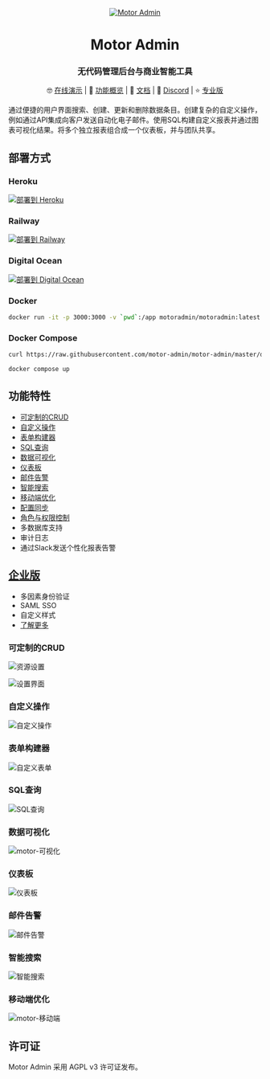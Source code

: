 <div align="center">

[![Motor Admin](https://user-images.githubusercontent.com/5418788/140520844-a947845d-b579-4b3f-9b49-c539ad3cf580.png)](https://www.getmotoradmin.com)

# Motor Admin

### 无代码管理后台与商业智能工具

🤓 [在线演示](https://app.getmotoradmin.com/demo/) | 👀 [功能概览](https://www.youtube.com/watch?v=ZD4Six8ZEP8) | 📙 [文档](https://docs.getmotoradmin.com/guide/) | 💬 [Discord](https://discord.com/invite/mFFJKSTgw3) | ⭐ [专业版](https://www.getmotoradmin.com/pro)
</div>

通过便捷的用户界面搜索、创建、更新和删除数据条目。创建复杂的自定义操作，例如通过API集成向客户发送自动化电子邮件。使用SQL构建自定义报表并通过图表可视化结果。将多个独立报表组合成一个仪表板，并与团队共享。

## 部署方式

### Heroku

[![部署到 Heroku](https://www.herokucdn.com/deploy/button.svg)](https://heroku.com/deploy?template=https://github.com/motor-admin/motor-admin-heroku)

### Railway

[![部署到 Railway](https://railway.app/button.svg)](https://railway.app/new/template?template=https%3A%2F%2Fgithub.com%2Fmotor-admin%2Fmotor-admin-railway&plugins=postgresql&envs=SECRET_KEY_BASE&SECRET_KEY_BASEDesc=64+character+secret&PORTDefault=secret&referralCode=DSdLCm)

### Digital Ocean

[![部署到 Digital Ocean](https://www.deploytodo.com/do-btn-blue.svg)](https://cloud.digitalocean.com/apps/new?repo=https://github.com/motor-admin/motor-admin/tree/master&refcode=33c75473a82d)

### Docker

```bash
docker run -it -p 3000:3000 -v `pwd`:/app motoradmin/motoradmin:latest
```

### Docker Compose

```bash
curl https://raw.githubusercontent.com/motor-admin/motor-admin/master/docker-compose.yml  | sed "s/SECRET_KEY_BASE:/SECRET_KEY_BASE: `openssl rand -hex 64`/" > docker-compose.yml

docker compose up
```

## 功能特性

* [可定制的CRUD](#customizable-crud)
* [自定义操作](#custom-actions)
* [表单构建器](#forms-builder)
* [SQL查询](#sql-queries)
* [数据可视化](#data-visualization)
* [仪表板](#dashboards)
* [邮件告警](#email-alerts)
* [智能搜索](#intelligence-search)
* [移动端优化](#optimized-for-mobile)
* [配置同步](https://github.com/motor-admin/motor-admin/tree/master/guides/configurations_sync_between_environments.md)
* [角色与权限控制](https://docs.getmotoradmin.com/guide/roles_and_permissions.html)
* 多数据库支持
* 审计日志
* 通过Slack发送个性化报表告警

## [企业版](https://www.getmotoradmin.com/pro)

* 多因素身份验证
* SAML SSO
* 自定义样式
* [了解更多](https://www.getmotoradmin.com/pro)

### 可定制的CRUD

![资源设置](https://user-images.githubusercontent.com/5418788/119318569-2a840e80-bc82-11eb-9ba3-f3964eb6f997.png)

![设置界面](https://user-images.githubusercontent.com/5418788/119263883-90708780-bbe9-11eb-9f9f-f76fed0b7f27.png)

### 自定义操作

![自定义操作](https://user-images.githubusercontent.com/5418788/119266132-3c1dd580-bbf2-11eb-9666-09e1640eaf7b.png)

### 表单构建器

![自定义表单](https://user-images.githubusercontent.com/5418788/119264008-1391dd80-bbea-11eb-9f14-cb405e77fb60.png)

### SQL查询

![SQL查询](https://user-images.githubusercontent.com/5418788/119264127-84d19080-bbea-11eb-9903-ef465d1d2c97.png)

### 数据可视化

![motor-可视化](https://user-images.githubusercontent.com/5418788/119264625-a2075e80-bbec-11eb-986c-6106dd6e47ce.png)

### 仪表板

![仪表板](https://user-images.githubusercontent.com/5418788/119264726-f579ac80-bbec-11eb-852e-8055f8aba200.png)

### 邮件告警

![邮件告警](https://user-images.githubusercontent.com/5418788/119265049-feb74900-bbed-11eb-8070-bcc8d6113b9b.png)

### 智能搜索

![智能搜索](https://user-images.githubusercontent.com/5418788/119266559-eea26800-bbf3-11eb-8cb3-d0538aa386a9.png)

### 移动端优化

![motor-移动端](https://user-images.githubusercontent.com/5418788/119269566-03392d00-bc01-11eb-9e9d-1f6a58fe0749.png)

## 许可证

Motor Admin 采用 AGPL v3 许可证发布。